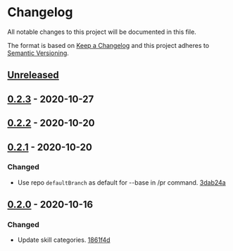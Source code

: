 # Changelog

All notable changes to this project will be documented in this file.

The format is based on [Keep a Changelog](http://keepachangelog.com/)
and this project adheres to [Semantic Versioning](http://semver.org/).

## [Unreleased](https://github.com/atomist-skills/github-slash-commands-skill/compare/0.2.3...HEAD)

## [0.2.3](https://github.com/atomist-skills/github-slash-commands-skill/compare/0.2.2...0.2.3) - 2020-10-27

## [0.2.2](https://github.com/atomist-skills/github-slash-commands-skill/compare/0.2.1...0.2.2) - 2020-10-20

## [0.2.1](https://github.com/atomist-skills/github-slash-commands-skill/compare/0.2.0...0.2.1) - 2020-10-20

### Changed

-   Use repo `defaultBranch` as default for --base in /pr command. [3dab24a](https://github.com/atomist-skills/github-slash-commands-skill/commit/3dab24a90cab6d05bcbaba06c2bd71ee2ddbb523)

## [0.2.0](https://github.com/atomist-skills/github-slash-commands-skill/tree/0.2.0) - 2020-10-16

### Changed

-   Update skill categories. [1861f4d](https://github.com/atomist-skills/github-slash-commands-skill/commit/1861f4d942e98b325eda198d3cd6776986d7df0a)
